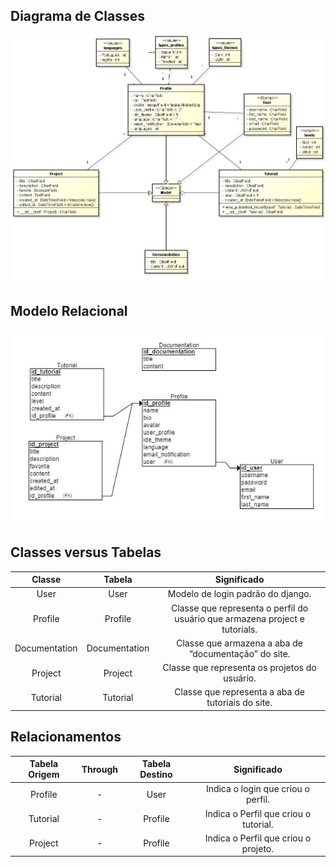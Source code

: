 ## Diagrama de Classes

![Diagrama de Classe](https://github.com/tads-cnat/MipsCode/blob/main/doc/dominio/Classes.JPG)

## Modelo Relacional

![Diagrama ER Relacional](https://github.com/tads-cnat/MipsCode/blob/main/doc/doc-ORM/Relacional.JPG)


## Classes versus Tabelas
| Classe              |  Tabela             |   Significado       |
| :-----------------: | :-----------------: | :-----------------: |
| User                | User                |  Modelo de login padrão do django. | 
| Profile             | Profile             | Classe que representa o perfil do usuário que armazena project e tutorials. |
| Documentation       | Documentation       | Classe que armazena a aba de “documentação” do site. |
| Project             | Project             | Classe que representa os projetos do usuário. |
| Tutorial            | Tutorial            | Classe que representa a aba de tutoriais do site. |


## Relacionamentos
| Tabela Origem       |  Through            |   Tabela Destino    | Significado         |
| :-----------------: | :-----------------: | :-----------------: | :-----------------: |
| Profile             |  -                  |  User               | Indica o login que criou o perfil. |
| Tutorial            |  -                  |  Profile            | Indica o Perfil que criou o tutorial. |
| Project             |  -                  |  Profile            | Indica o Perfil que criou o projeto. |
